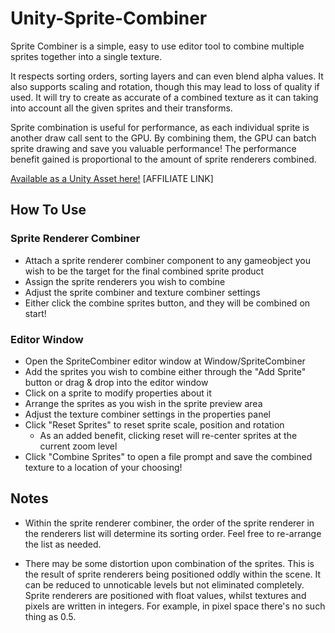 # Unity-Sprite-Combiner
Sprite Combiner is a simple, easy to use editor tool to combine multiple sprites together into a single texture.

It respects sorting orders, sorting layers and can even blend alpha values. It also supports scaling and rotation,
though this may lead to loss of quality if used. It will try to create as accurate of a combined texture as it can
taking into account all the given sprites and their transforms.

Sprite combination is useful for performance, as each individual sprite is another draw call sent to the GPU. By combining
them, the GPU can batch sprite drawing and save you valuable performance! The performance benefit gained is proportional to
the amount of sprite renderers combined.

[Available as a Unity Asset here!](https://assetstore.unity.com/packages/tools/sprite-management/sprite-combiner-pro-252326?aid=1011lzKVc) [AFFILIATE LINK]

## How To Use
### Sprite Renderer Combiner
* Attach a sprite renderer combiner component to any gameobject you wish to be the target for the final combined sprite product
* Assign the sprite renderers you wish to combine
* Adjust the sprite combiner and texture combiner settings
* Either click the combine sprites button, and they will be combined on start!

### Editor Window
* Open the SpriteCombiner editor window at Window/SpriteCombiner
* Add the sprites you wish to combine either through the "Add Sprite" button or drag & drop into the editor window
* Click on a sprite to modify properties about it
* Arrange the sprites as you wish in the sprite preview area
* Adjust the texture combiner settings in the properties panel
* Click "Reset Sprites" to reset sprite scale, position and rotation
    * As an added benefit, clicking reset will re-center sprites at the current zoom level
* Click "Combine Sprites" to open a file prompt and save the combined texture to a location of your choosing!

## Notes
* Within the sprite renderer combiner, the order of the sprite renderer in the renderers list will determine its sorting
order. Feel free to re-arrange the list as needed.

* There may be some distortion upon combination of the sprites. This is the result of sprite renderers being positioned
oddly within the scene. It can be reduced to unnoticable levels but not eliminated completely. Sprite renderers are
positioned with float values, whilst textures and pixels are written in integers. For example, in pixel space there's no
such thing as 0.5.
